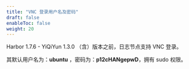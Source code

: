 ```yaml
---
title: "VNC 登录用户名及密码"
draft: false
enableToc: false
weight: 20
---
```


Harbor 1.7.6 - YiQiYun 1.3.0 （含）版本之前，日志节点支持 VNC 登录。

其默认用户名为：**ubuntu** ，密码为：**p12cHANgepwD**，拥有 sudo 权限。



